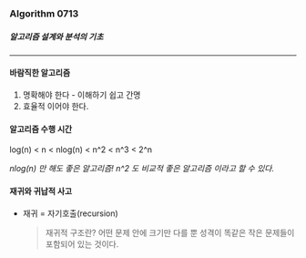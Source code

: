 ### Algorithm  0713

##### 알고리즘 설계와 분석의 기초

<hr>

#### 바람직한 알고리즘 

1. 명확해야 한다 - 이해하기 쉽고 간명
2. 효율적 이어야 한다.



#### 알고리즘 수행 시간

log(n) < n < nlog(n) < n^2 < n^3 < 2^n

*nlog(n) 만 해도 좋은 알고리즘!  n^2 도 비교적 좋은 알고리즘 이라고 할 수 있다.*



#### 재귀와 귀납적 사고

- 재귀 = 자기호출(recursion)

  > 재귀적 구조란? 어떤 문제 안에 크기만 다를 뿐 성격이 똑같은 작은 문제들이 포함되어 있는 것이다.







